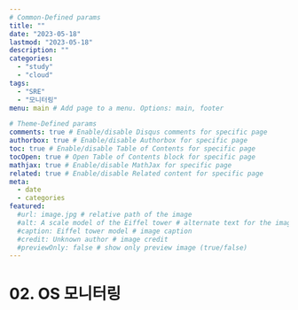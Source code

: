 ```yaml
---
# Common-Defined params
title: ""
date: "2023-05-18"
lastmod: "2023-05-18"
description: ""
categories:
  - "study"
  - "cloud" 
tags:
  - "SRE"
  - "모니터링"
menu: main # Add page to a menu. Options: main, footer

# Theme-Defined params
comments: true # Enable/disable Disqus comments for specific page
authorbox: true # Enable/disable Authorbox for specific page
toc: true # Enable/disable Table of Contents for specific page
tocOpen: true # Open Table of Contents block for specific page
mathjax: true # Enable/disable MathJax for specific page
related: true # Enable/disable Related content for specific page
meta:
  - date
  - categories
featured:
  #url: image.jpg # relative path of the image
  #alt: A scale model of the Eiffel tower # alternate text for the image
  #caption: Eiffel tower model # image caption
  #credit: Unknown author # image credit
  #previewOnly: false # show only preview image (true/false)
--- 
```

# 02. OS 모니터링 
